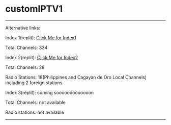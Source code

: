 # customIPTV1
---------------------------------------------------------------------------------------------
Alternative links:

Index 1(replit): [Click Me for Index1](https://iptv-1.clarenceestoya.repl.co/index.m3u) 

Total Channels: 334

Index 2(replit): [Click Me for Index2](https://iptv-1.clarenceestoya.repl.co/index2.m3u)

Total Channels: 28

Radio Stations: 18(Philippines and Cagayan de Oro Local Channels) including 2 foreign stations

Index 3(replit): coming sooooooooooooon

Total Channels: not available

Radio stations: not available

----------------------------------------------------------------------------------------------
